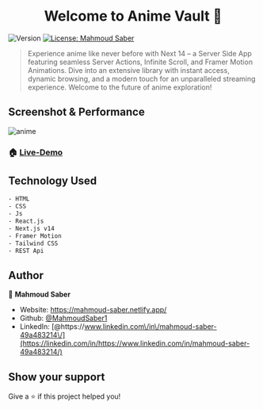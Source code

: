 <h1 align="center">Welcome to Anime Vault 👋</h1>
<p>
  <img alt="Version" src="https://img.shields.io/badge/version-1.0.1-blue.svg?cacheSeconds=2592000" />
  <a href="#" target="_blank">
    <img alt="License: Mahmoud Saber" src="https://img.shields.io/badge/License-Mahmoud Saber-yellow.svg" />
  </a>
</p>

> Experience anime like never before with Next 14 – a Server Side App featuring seamless Server Actions, Infinite Scroll, and Framer Motion
> Animations. Dive into an extensive library with instant access, dynamic browsing, and a modern touch for an unparalleled streaming experience.
> Welcome to the future of anime exploration!

## Screenshot & Performance

![anime](https://user-images.githubusercontent.com/67934444/219564716-c7ef3f30-df6c-4e78-bcce-be263b0cd9ed.png)

### 🏠 [Live-Demo](https://anime.mhouses.net/)

## Technology Used

```sh
- HTML
- CSS
- Js
- React.js
- Next.js v14
- Framer Motion
- Tailwind CSS
- REST Api
```

## Author

👤 **Mahmoud Saber**

-   Website: https://mahmoud-saber.netlify.app/
-   Github: [@MahmoudSaber1](https://github.com/MahmoudSaber1)
-   LinkedIn:
    [@https:\/\/www.linkedin.com\/in\/mahmoud-saber-49a483214\/](https://linkedin.com/in/https://www.linkedin.com/in/mahmoud-saber-49a483214/)

## Show your support

Give a ⭐️ if this project helped you!
